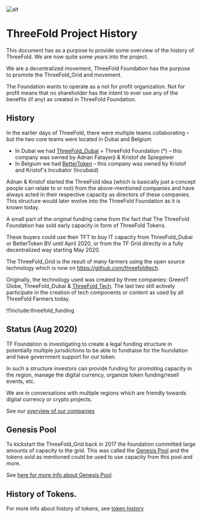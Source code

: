 ![alt](img/foundation_header_image.jpg)

# ThreeFold Project History

This document has as a purpose to provide some overview of the history of ThreeFold. We are now quite some years into the project.

We are a decentralized movement, ThreeFold Foundation has the purpose to promote the ThreeFold_Grid and movement. 

The Foundation wants to operate as a not for profit organization. Not for profit means that no shareholder has the intent to ever use any of the benefits (if any) as created in ThreeFold Foundation.

## History

In the earlier days of ThreeFold, there were multiple teams collaborating – but the two core teams were located in Dubai and Belgium.

- In Dubai we had [ThreeFold_Dubai](threefold_dubai) = ThreeFold Foundation (\*) – this company was owned by Adnan Fatayerji & Kristof de Spiegeleer
- In Belgium we had [BetterToken](bettertoken) – this company was owned by Kristof and Kristof's Incubator (Incubaid)

Adnan & Kristof started the ThreeFold idea (which is basically just a concept people can relate to or not) from the above-mentioned companies and have always acted in their respective capacity as directors of these companies. This structure would later evolve into the ThreeFold Foundation as it is known today.

A small part of the original funding came from the fact that The ThreeFold Foundation has sold early capacity in form of ThreeFold Tokens. 

These buyers could use their TFT to buy IT capacity from ThreeFold_Dubai or BetterToken BV until April 2020, or from the TF Grid directly in a fully decentralized way starting May 2020.

The ThreeFold_Grid is the result of many farmers using the open source technology which is now on https://github.com/threefoldtech.

Originally, the technology used was created by three companies: GreenIT Globe, ThreeFold_Dubai & [ThreeFold Tech](tftech). The last two still actively participate in the creation of tech components or content as used by all ThreeFold Farmers today.

!!!include:threefold_funding

## Status (Aug 2020)

TF Foundation is investigating to create a legal funding structure in potentially multiple jurisdictions to be able to fundraise for the foundation and have government support for our token. 

In such a structure investors can provide funding for promoting capacity in the region, manage the digital currency, organize token funding/resell events, etc. 

We are in conversations with multiple regions which are friendly towards digital currency or crypto projects.

See our [overview of our companies](threefold_companies)


## Genesis Pool

To kickstart the ThreeFold_Grid back in 2017 the foundation committed large amounts of capacity to the grid. This was called the [Genesis Pool](genesis_pool) and the tokens sold as mentioned could be used to use capacity from this pool and more.

See [here for more info about Genesis Pool](genesis_pool).


## History of Tokens.

For more info about history of tokens, see [token history](token_history)
